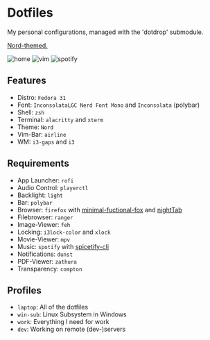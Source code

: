 Dotfiles
========

My personal configurations, managed with the 'dotdrop' submodule.

[Nord-themed.](https://www.nordtheme.com/)

![home](https://i.imgur.com/T4XHdYi.png)
![vim](https://i.imgur.com/XTn3wWx.png)
![spotify](https://i.imgur.com/NE9BlBV.png)

## Features
+ Distro: `Fedora 31`
+ Font: `InconsolataLGC Nerd Font Mono` and `Inconsolata` (polybar)
+ Shell: `zsh`
+ Terminal: `alacritty` and `xterm`
+ Theme: `Nord`
+ Vim-Bar: `airline`
+ WM: `i3-gaps` and `i3`

## Requirements
+ App Launcher: `rofi`
+ Audio Control: `playerctl`
+ Backlight: `light`
+ Bar: `polybar`
+ Browser: `firefox` with [minimal-fuctional-fox](https://github.com/mut-ex/minimal-functional-fox) and [nightTab](https://github.com/zombieFox/nightTab)
+ Filebrowser: `ranger`
+ Image-Viewer: `feh`
+ Locking: `i3lock-color` and `xlock`
+ Movie-Viewer: `mpv`
+ Music: `spotify` with [spicetify-cli](https://github.com/khanhas/spicetify-cli/)
+ Notifications: `dunst`
+ PDF-Viewer: `zathura`
+ Transparency: `compton`

## Profiles
+ `laptop`: All of the dotfiles
+ `win-sub`: Linux Subsystem in Windows
+ `work`: Everything I need for work
+ `dev`: Working on remote (dev-)servers
